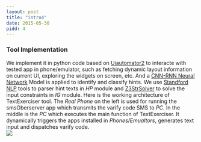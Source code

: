 ```yaml
---
layout: post
title: "intro4"
date: 2015-05-30
pidd: 4
---
```

### Tool Implementation 
We implement it in python code based on [Uiautomator2](https://github.com/openatx/uiautomator2) to interacte with tested app in phone/emulator, such as fetching dynamic layout information on current UI, exploring the widgets on screen, etc. And a [CNN-RNN Neural Network](https://github.com/jiegzhan/multi-class-text-classiﬁcation-cnn-rnn.) Model is applied to identify and classify hints. We use [Standford NLP](https://nlp.stanford.edu/software/lex-parser.html) tools to parser hint texts in *HP* module and [Z3StrSolver](https://sites.google.com/site/z3strsolver/) to solve the input constraints in *IG* module.
Here is the working architecture of TextExerciser tool. The *Real Phone* on the left is used for running the smsOberserver app which transmits the varify code SMS to *PC*. In the middle is the *PC* which executes the main function of TextExerciser. It dynamically triggers the apps installed in *Phones/Emualtors*, generates text input and dispatches varify code.   
<img src="/MyAppForClass/pics/w1.svg">
